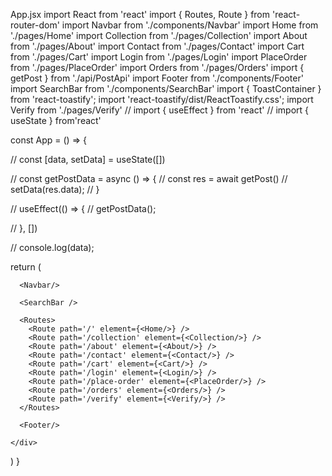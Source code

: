 App.jsx
import React from 'react'
import { Routes, Route } from 'react-router-dom'
import Navbar from './components/Navbar'
import Home from './pages/Home'
import Collection from './pages/Collection'
import About from './pages/About'
import Contact from './pages/Contact'
import Cart from './pages/Cart'
import Login from './pages/Login'
import PlaceOrder from './pages/PlaceOrder'
import Orders from './pages/Orders'
import { getPost } from './api/PostApi'
import Footer from './components/Footer'
import SearchBar from './components/SearchBar'
import { ToastContainer } from 'react-toastify';
import 'react-toastify/dist/ReactToastify.css';
import Verify from './pages/Verify'
// import { useEffect } from 'react'
// import { useState } from'react'

const App = () => {

  // const [data, setData] = useState([])


  // const getPostData = async () => {
  // const res = await getPost()
  // setData(res.data);
  // }

  // useEffect(() => {
  // getPostData();
  
  // }, [])

  // console.log(data);
  
  
   

  return (
    <div className='px-4 sm:px-[5vw] md:px-[7vw] lg:px-[9vw]'>
      <ToastContainer />

      <Navbar/>
      
      <SearchBar />

      <Routes>
        <Route path='/' element={<Home/>} />
        <Route path='/collection' element={<Collection/>} />
        <Route path='/about' element={<About/>} />
        <Route path='/contact' element={<Contact/>} />
        <Route path='/cart' element={<Cart/>} />
        <Route path='/login' element={<Login/>} />
        <Route path='/place-order' element={<PlaceOrder/>} />
        <Route path='/orders' element={<Orders/>} />
        <Route path='/verify' element={<Verify/>} />
      </Routes>

      <Footer/>

    </div>
  )
}
